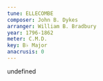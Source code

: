 ```yaml
---
tune: ELLECOMBE
composer: John B. Dykes
arranger: William B. Bradbury
year: 1796-1862
meter: C.M.D.
key: B♭ Major
anacrusis: 0
---
```

undefined